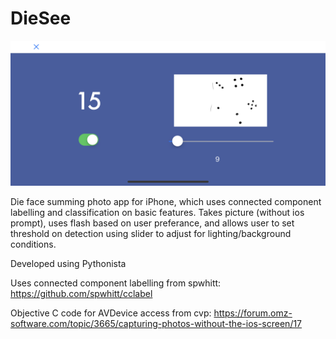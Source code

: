 # DieSee

![App screen image](example.PNG)

Die face summing photo app for iPhone, which uses connected component labelling and classification on basic features. Takes picture (without ios prompt), uses flash based on user preferance, and allows user to set threshold on detection using slider to adjust for lighting/background conditions. 

Developed using Pythonista

Uses connected component labelling from spwhitt:
https://github.com/spwhitt/cclabel

Objective C code for AVDevice access from cvp:
https://forum.omz-software.com/topic/3665/capturing-photos-without-the-ios-screen/17
